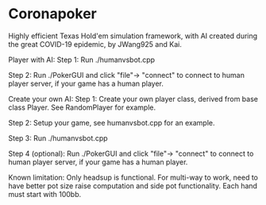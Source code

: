 # Coronapoker 

Highly efficient Texas Hold'em simulation framework, with AI created during the great COVID-19 epidemic, by JWang925 and Kai.

Player with AI:
Step 1: Run ./humanvsbot.cpp <numberofhands>
        
Step 2: Run ./PokerGUI and click "file"-> "connect" to connect to human player server, if your game has a human player.




Create your own AI:
Step 1: Create your own player class, derived from base class Player. 
        See RandomPlayer for example.
        
Step 2: Setup your game, see humanvsbot.cpp for an example.

Step 3: Run ./humanvsbot.cpp <numberofhands>
        
Step 4 (optional): Run ./PokerGUI and click "file"-> "connect" to connect to human player server, if your game has a human player.


Known limitation:
        Only headsup is functional. For multi-way to work, need to have better pot size raise computation and side pot functionality.
        Each hand must start with 100bb.
